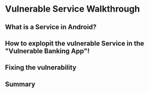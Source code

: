 # Vulnerable Service Walkthrough

## What is a Service in Android?


## How to explopit the vulnerable Service in the "Vulnerable Banking App"!


## Fixing the vulnerability

## Summary
